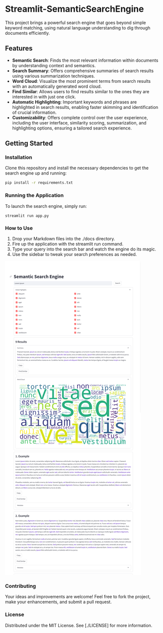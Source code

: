 # Streamlit-SemanticSearchEngine

This project brings a powerful search engine that goes beyond simple keyword matching, using natural language understanding to dig through documents efficiently.

## Features

- **Semantic Search**: Finds the most relevant information within documents by understanding context and semantics.
- **Search Summary**: Offers comprehensive summaries of search results using various summarization techniques.
- **Word Cloud**: Visualize the most prominent terms from search results with an automatically generated word cloud.
- **Find Similar**: Allows users to find results similar to the ones they are interested in with just one click.
- **Automatic Highlighting**: Important keywords and phrases are highlighted in search results, enabling faster skimming and identification of crucial information.
- **Customizability**: Offers complete control over the user experience, including the user interface, similarity scoring, summarization, and highlighting options, ensuring a tailored search experience.

## Getting Started

### Installation

Clone this repository and install the necessary dependencies to get the search engine up and running:

```bash
pip install -r requirements.txt
```

### Running the Application

To launch the search engine, simply run:

```
streamlit run app.py
```

### How to Use

1. Drop your Markdown files into the ./docs directory.
2. Fire up the application with the streamlit run command.
3. Type your query into the search bar and watch the engine do its magic.
4. Use the sidebar to tweak your search preferences as needed.

![image](./screenshot.png)

### Contributing

Your ideas and improvements are welcome! Feel free to fork the project, make your enhancements, and submit a pull request.

### License

Distributed under the MIT License. See [./LICENSE] for more information.
